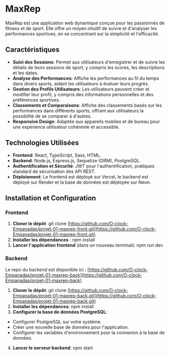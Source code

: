 # MaxRep 

MaxRep est une application web dynamique conçue pour les passionnés de fitness et de sport. Elle offre un moyen intuitif de suivre et d'analyser les performances sportives, en se concentrant sur la simplicité et l'efficacité.

## Caractéristiques

- **Suivi des Sessions**: Permet aux utilisateurs d'enregistrer et de suivre les détails de leurs sessions de sport, y compris les scores, les descriptions et les dates.
- **Analyse des Performances**: Affiche les performances au fil du temps dans divers sports, aidant les utilisateurs à évaluer leurs progrès.
- **Gestion des Profils Utilisateurs**: Les utilisateurs peuvent créer et modifier leur profil, y compris des informations personnelles et des préférences sportives.
- **Classements et Comparaisons**: Affiche des classements basés sur les performances dans différents sports, offrant aux utilisateurs la possibilité de se comparer à d'autres.
- **Responsive Design**: Adaptée aux appareils mobiles et de bureau pour une expérience utilisateur cohérente et accessible.

## Technologies Utilisées

- **Frontend**: React, TypeScript, Sass, HTML.
- **Backend**: Node.js, Express.js, Sequelize (ORM), PostgreSQL.
- **Authentification et Sécurité**: JWT pour l'authentification, pratiques standard de sécurisation des API REST.
- **Déploiement**: Le frontend est déployé sur Vercel, le backend est déployé sur Render et la base de données est déployée sur Neon.

## Installation et Configuration

### Frontend
1. **Cloner le dépôt**: git clone [https://github.com/O-clock-Empanadas/projet-01-maxrep-front.git](https://github.com/O-clock-Empanadas/projet-01-maxrep-front.git)
2. **Installer les dépendances** : npm install
5. **Lancer l'application frontend** (dans un nouveau terminal): npm run dev

### Backend

Le repo du backend est disponible ici : [https://github.com/O-clock-Empanadas/projet-01-maxrep-back](https://github.com/O-clock-Empanadas/projet-01-maxrep-back)

1. **Cloner le dépôt**: git clone [https://github.com/O-clock-Empanadas/projet-01-maxrep-back.git](https://github.com/O-clock-Empanadas/projet-01-maxrep-back.git)
2. **Installer les dépendances**: npm install
3. **Configurer la base de données PostgreSQL**:
- Configurer PostgreSQL sur votre système.
- Créer une nouvelle base de données pour l'application.
- Configurer les variables d'environnement pour la connexion à la base de données.
4. **Lancer le serveur backend**: npm start
